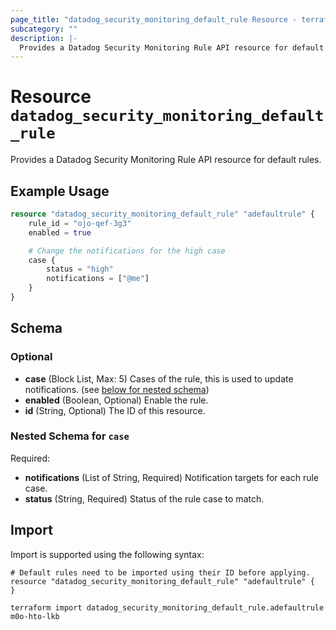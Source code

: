 ```yaml
---
page_title: "datadog_security_monitoring_default_rule Resource - terraform-provider-datadog"
subcategory: ""
description: |-
  Provides a Datadog Security Monitoring Rule API resource for default rules.
---
```


# Resource `datadog_security_monitoring_default_rule`

Provides a Datadog Security Monitoring Rule API resource for default rules.

## Example Usage

```terraform
resource "datadog_security_monitoring_default_rule" "adefaultrule" {
    rule_id = "ojo-qef-3g3"
    enabled = true

    # Change the notifications for the high case
    case {
        status = "high"
        notifications = ["@me"]
    }
}
```

## Schema

### Optional

- **case** (Block List, Max: 5) Cases of the rule, this is used to update notifications. (see [below for nested schema](#nestedblock--case))
- **enabled** (Boolean, Optional) Enable the rule.
- **id** (String, Optional) The ID of this resource.

<a id="nestedblock--case"></a>
### Nested Schema for `case`

Required:

- **notifications** (List of String, Required) Notification targets for each rule case.
- **status** (String, Required) Status of the rule case to match.

## Import

Import is supported using the following syntax:

```shell
# Default rules need to be imported using their ID before applying.
resource "datadog_security_monitoring_default_rule" "adefaultrule" {
}

terraform import datadog_security_monitoring_default_rule.adefaultrule m0o-hto-lkb
```
